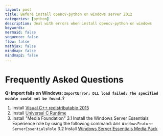 ```yaml
---
layout: post
title: Before install opencv-python on windows server 2012 
categories: [python]
description: deal with errors when install opencv-python on windows
keywords: 
mermaid: false
sequence: false
flow: false
mathjax: false
mindmap: false
mindmap2: false
---
```

# Frequently Asked Questions
**Q: Import fails on Windows: ``ImportError: DLL load failed: The specified module could not be found.``?**
1. Install [Visual C++ redistributable 2015](https://www.microsoft.com/en-us/download/details.aspx?id=48145)
2. Install [Universal C Runtime](https://support.microsoft.com/en-us/help/2999226/update-for-universal-c-runtime-in-windows)
3. Install "Media Foundation"
    3.1 Install the Windows Server Essentials Experience role by using the following command: ```Add-WindowsFeature ServerEssentialsRole```
    3.2 Install [Windows Server Essentials Media Pack](https://www.microsoft.com/en-us/download/details.aspx?id=40837)


